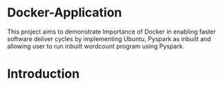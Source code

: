 # Docker-Application
This project aims to demonstrate Importance of Docker in enabling faster software deliver cycles by implementing Ubuntu, Pyspark as inbuilt and allowing user to run inbuilt wordcount program using Pyspark.

# Introduction

